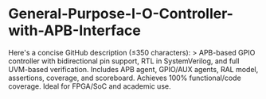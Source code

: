 # General-Purpose-I-O-Controller-with-APB-Interface
Here's a concise GitHub description (≤350 characters):  > APB-based GPIO controller with bidirectional pin support, RTL in SystemVerilog, and full UVM-based verification. Includes APB agent, GPIO/AUX agents, RAL model, assertions, coverage, and scoreboard. Achieves 100% functional/code coverage. Ideal for FPGA/SoC and academic use.
